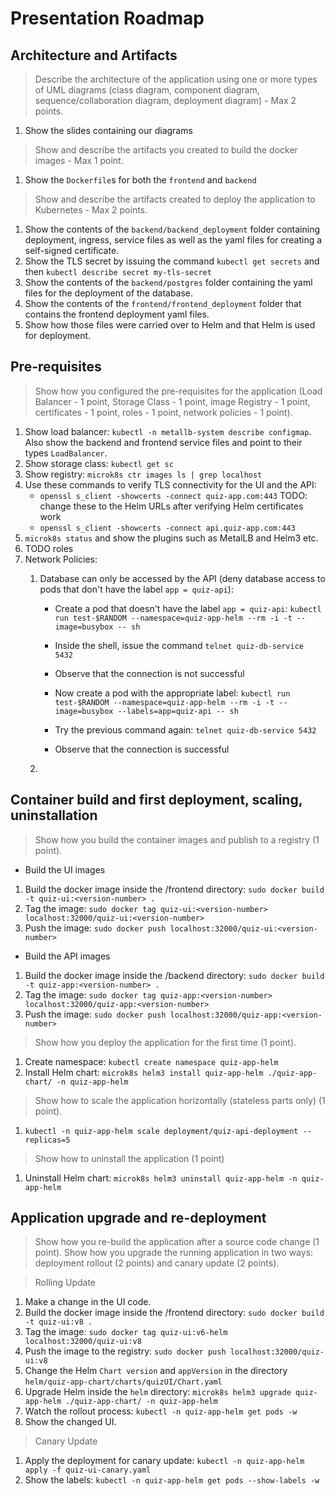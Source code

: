 # Presentation Roadmap

## Architecture and Artifacts
> Describe the architecture of the application using one or more types of UML diagrams (class diagram, component diagram, sequence/collaboration diagram, deployment diagram) - Max 2 points. 
1) Show the slides containing our diagrams

>  Show and describe the artifacts you created to build the docker images - Max 1 point. 
1) Show the `Dockerfile`s for both the `frontend` and `backend`

>  Show and describe the artifacts created to deploy the application to Kubernetes - Max 2 points.
1) Show the contents of the `backend/backend_deployment` folder containing deployment, ingress, service files as well as the yaml files for creating a self-signed certificate.
2) Show the TLS secret by issuing the command `kubectl get secrets` and then `kubectl describe secret my-tls-secret`
3) Show the contents of the `backend/postgres` folder containing the yaml files for the deployment of the database.
4) Show the contents of the `frontend/frontend_deployment` folder that contains the frontend deployment yaml files.
5) Show how those files were carried over to Helm and that Helm is used for deployment.

## Pre-requisites
> Show how you configured the pre-requisites for the application (Load Balancer - 1 point, Storage Class - 1 point, image Registry - 1 point, certificates - 1 point, roles - 1 point, network policies - 1 point).
1) Show load balancer: `kubectl -n metallb-system describe configmap`. Also show the backend and frontend service files and point to their types `LoadBalancer`.
2) Show storage class: `kubectl get sc`
3) Show registry: `microk8s ctr images ls | grep localhost`
4) Use these commands to verify TLS connectivity for the UI and the API:
    * `openssl s_client -showcerts -connect quiz-app.com:443` TODO: change these to the Helm URLs after verifying Helm certificates work
    * `openssl s_client -showcerts -connect api.quiz-app.com:443`
5) `microk8s status` and show the plugins such as MetalLB and Helm3 etc.
6) TODO roles
7) Network Policies:
    1. Database can only be accessed by the API (deny database access to pods that don't have the label `app = quiz-api`):
        * Create a pod that doesn't have the label `app = quiz-api`: `kubectl run test-$RANDOM --namespace=quiz-app-helm --rm -i -t --image=busybox -- sh`
        * Inside the shell, issue the command `telnet quiz-db-service 5432`
        * Observe that the connection is not successful

        * Now create a pod with the appropriate label: `kubectl run test-$RANDOM --namespace=quiz-app-helm --rm -i -t --image=busybox --labels=app=quiz-api -- sh`
        * Try the previous command again: `telnet quiz-db-service 5432`
        * Observe that the connection is successful

    2. 

## Container build and first deployment, scaling, uninstallation
> Show how you build the container images and publish to a registry (1 point).
* Build the UI images
1) Build the docker image inside the /frontend directory: `sudo docker build -t quiz-ui:<version-number> .`
2) Tag the image: `sudo docker tag quiz-ui:<version-number> localhost:32000/quiz-ui:<version-number>`
3) Push the image: `sudo docker push localhost:32000/quiz-ui:<version-number>` 

* Build the API images
1) Build the docker image inside the /backend directory: `sudo docker build -t quiz-app:<version-number> .`
2) Tag the image: `sudo docker tag quiz-app:<version-number> localhost:32000/quiz-app:<version-number>`
3) Push the image: `sudo docker push localhost:32000/quiz-app:<version-number>`

> Show how you deploy the application for the first time (1 point).
1) Create namespace: `kubectl create namespace quiz-app-helm`
2) Install Helm chart: `microk8s helm3 install quiz-app-helm ./quiz-app-chart/ -n quiz-app-helm`

> Show how to scale the application horizontally (stateless parts only) (1 point).
1) `kubectl -n quiz-app-helm scale deployment/quiz-api-deployment --replicas=5`

> Show how to uninstall the application (1 point)
1) Uninstall Helm chart: `microk8s helm3 uninstall quiz-app-helm -n quiz-app-helm`

## Application upgrade and re-deployment
> Show how you re-build the application after a source code change (1 point). Show how you upgrade the running application in two ways: deployment rollout (2 points) and canary update (2 points).

> Rolling Update
1) Make a change in the UI code.
2) Build the docker image inside the /frontend directory: `sudo docker build -t quiz-ui:v8 .`
3) Tag the image: `sudo docker tag quiz-ui:v6-helm localhost:32000/quiz-ui:v8`
4) Push the image to the registry: `sudo docker push localhost:32000/quiz-ui:v8`
5) Change the Helm `Chart version` and `appVersion` in the directory `helm/quiz-app-chart/charts/quizUI/Chart.yaml`
6) Upgrade Helm inside the `helm` directory: `microk8s helm3 upgrade quiz-app-helm ./quiz-app-chart/ -n quiz-app-helm`
7) Watch the rollout process: `kubectl -n quiz-app-helm get pods -w`
8) Show the changed UI.

> Canary Update
1) Apply the deployment for canary update: `kubectl -n quiz-app-helm apply -f quiz-ui-canary.yaml`
2) Show the labels: `kubectl -n quiz-app-helm get pods --show-labels -w`

